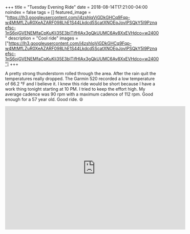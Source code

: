+++
title =  "Tuesday Evening Ride"
date = 2018-08-14T17:21:00-04:00
noindex = false
tags = []
featured_image = "https://lh3.googleusercontent.com/i4zshlqViGDkGHCq9Fqp-w4MtMfLZuR0XeAZARF098LhE1S44Lkdcd5ScatXNOEpJovIPSQkY5I9Pznqefsc-1nS6ojGVENEMfaCpKuKli35E3bITifHIAx3gQkUUMC6Av8XxEVHdco=w2400"
description = "Cool ride"
images = ["https://lh3.googleusercontent.com/i4zshlqViGDkGHCq9Fqp-w4MtMfLZuR0XeAZARF098LhE1S44Lkdcd5ScatXNOEpJovIPSQkY5I9Pznqefsc-1nS6ojGVENEMfaCpKuKli35E3bITifHIAx3gQkUUMC6Av8XxEVHdco=w2400"]
+++

A pretty strong thunderstorm rolled through the area. After the rain quit the temperatures really dropped. The Garmin 520 recorded a low temperature of 66.2 °F and I believe it. I knew this ride would be short because I have a work thing tonight starting at 10 PM. I tried to keep the effort high. My average cadence was 90 rpm with a maximum cadence of 112 rpm. Good enough for a 57 year old. Good ride. ☮

<iframe height='405' width='590' frameborder='0' allowtransparency='true' scrolling='no' src='https://www.strava.com/activities/1772780690/embed/f34e365a4afacbe501e24c015ceb61b1ba6f08ad'></iframe>
